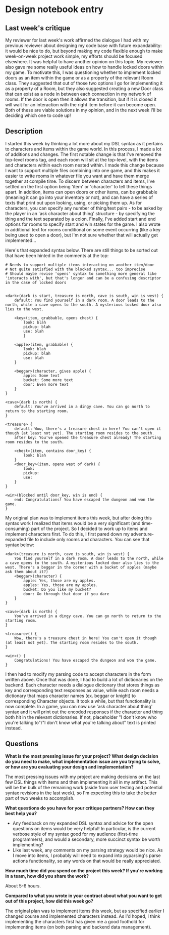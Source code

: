 # Design notebook entry

## Last week's critique

My reviewer for last week's work affirmed the dialogue I had with my previous reviewer about designing my code base with future expandability: it would be nice to do, but beyond making my code flexible enough to make week-on-week project work simple, my efforts should be focused elsewhere. It was helpful to have another opinion on this topic. My reviewer also gave me some really useful ideas on how to handle locked doors within my game. To motivate this, I was questioning whether to implement locked doors as an item within the game or as a property of the relevant Room class. They suggested that out of those two options I go for implementing it as a property of a Room, but they also suggested creating a new Door class that can exist as a node in between each connection in my network of rooms. If the door is open then it allows the transition, but if it is closed it will wait for an interaction with the right item before it can become open. Both of these are viable solutions in my opinion, and in the next week I'll be deciding which one to code up! 

## Description


I started this week by thinking a lot more about my DSL syntax as it pertains to characters and items within the game world. In this process, I made a lot of additions and changes. The first notable change is that I've removed the top-level rooms tag, and each room will sit at the top-level, with the items and characters within each room nested within. I made this change because I want to support multiple files combining into one game, and this makes it easier to write rooms in whatever file you want and have them merge together at compile time. To discern between characters and items, I've settled on the first option being 'item' or 'character' to tell these things apart. In addition, items can open doors or other items, can be grabbable (meaning it can go into your inventory or not), and can have a series of texts that print out upon looking, using, or picking them up. As for characters, you can specify any number of thing/text pairs - to be asked by the player in an 'ask character about thing' structure - by specifying the thing and the text separated by a colon. Finally, I've added start and end options for rooms to specify start and win states for the game. I also wrote in additional text for rooms conditional on some event occurring (like a key being used to open a door), but I'm not sure whether that will actually get implemented...

Here's that expanded syntax below. There are still things to be sorted out that have been hinted in the comments at the top:

```
# Needs to support multiple items interacting on another item/door
# Not quite satisfied with the blocked syntax... too imprecise
# Should maybe revise 'opens' syntax to something more general like 'interacts with', but that's longer and can be a confusing descriptor in the case of locked doors


<dark>(dark is start, treasure is north, cave is south, win is west) {
    default: You find yourself in a dark room. A door leads to the north, while a cave opens to the south. A mysterious locked door also lies to the west.

    <key>(item, grabbable, opens chest) {
        look: blah
        pickup: blah
        use: blah
        }
    
    <apple>(item, grabbable) {
        look: blah
        pickup: blah
        use: blah
    }

    <beggar>(character, gives apple) {
        apple: Some text
        bucket: Some more text
        door: Even more text
    }
}

<cave>(dark is north) {
    default: You've arrived in a dingy cave. You can go north to return to the starting room.
}

<treasure> {
    default: Wow, there's a treasure chest in here! You can't open it though (at least not yet). The starting room resides to the south.
    after key: You've opened the treasure chest already! The starting room resides to the south.

    <chest>(item, contains door_key) {
        look: blah
    }
    <door_key>(item, opens west of dark) {
        look: 
        pickup:
        use:
    }
}

<win>(blocked until door_key, win is end) {
    end: Congratulations! You have escaped the dungeon and won the game.
}
```

My original plan was to implement items this week, but after doing this syntax work I realized that items would be a very significant (and time-consuming) part of the project. So I decided to work up to items and implement characters first. To do this, I first pared down my adventure-expanded file to include only rooms and characters. You can see that syntax below:

```
<dark>(treasure is north, cave is south, win is west) {
    You find yourself in a dark room. A door leads to the north, while a cave opens to the south. A mysterious locked door also lies to the west. There's a beggar in the corner with a bucket of apples (maybe ask them about it?)
    <beggar>(character) {
        apple: Yes, those are my apples.
        apples: Yes, those are my apples.
        bucket: Do you like my bucket?
        door: Go through that door if you dare
    }
}

<cave>(dark is north) {
    You've arrived in a dingy cave. You can go north to return to the starting room.
}

<treasure>() {
    Wow, there's a treasure chest in here! You can't open it though (at least not yet). The starting room resides to the south.
}

<win>() {
    Congratulations! You have escaped the dungeon and won the game.
}
```

I then had to modify my parsing code to accept characters in the form written above. Once that was done, I had to build a lot of dictionaries on the backend. Each character needs a dialogue dictionary that stores things as key and corresponding text responses as value, while each room needs a dictionary that maps character names (ex. beggar or knight) to corresponding Character objects. It took a while, but that functionality is now complete. In a game, you can now use 'ask character about thing' syntax and it will print out the encoded responses if the character and thing both hit in the relevant dictionaries. If not, placeholder "I don't know who you're talking to"/"I don't know what you're talking about" text is printed instead.

## Questions

**What is the most pressing issue for your project? What design decision do
you need to make, what implementation issue are you trying to solve, or how
are you evaluating your design and implementation?**

The most pressing issues with my project are making decisions on the last few DSL things with items and then implementing it all in my artifact. This will be the bulk of the remaining work (aside from user testing and potential syntax revisions in the last week), so I'm expecting this to take the better part of two weeks to accomplish.

**What questions do you have for your critique partners? How can they best help
you?**

* Any feedback on my expanded DSL syntax and advice for the open questions on items would be very helpful! In particular, is the current verbose style of my syntax good for my audience (first-time programmers), and would a secondary, more succinct syntax be worth implementing?
* Like last week, any comments on my parsing strategy would be nice. As I move into items, I probably will need to expand into pyparsing's parse actions functionality, so any words on that would be really appreciated.


**How much time did you spend on the project this week? If you're working in a
team, how did you share the work?**

About 5-6 hours.

**Compared to what you wrote in your contract about what you want to get out of this
project, how did this week go?**

The original plan was to implement items this week, but as specified earlier I changed course and implemented characters instead. As I'd hoped, I think implementing the characters first has given me a good foothold for implementing items (on both parsing and backend data management).